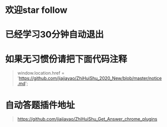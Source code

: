 # 欢迎star follow
# 已经学习30分钟自动退出
# 如果无习惯份请把下面代码注释
> window.location.href = 'https://github.com/jiajiayao/ZhiHuiShu_2020_New/blob/master/notice.md';



# 自动答题插件地址
> https://github.com/jiajiayao/ZhiHuiShu_Get_Answer_chrome_plugins